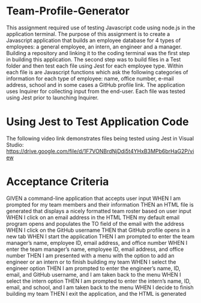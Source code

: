# Team-Profile-Generator

This assignment required use of testing Javascript code using node.js in the application terminal. The purpose of this assignment is to create a Javascript application that builds an employee database for 4 types of employees: a general employee, an intern, an engineer and a manager. Building a repository and linking it to the coding terminal was the first step in building this application. The second step was to build files in a Test folder and then test each file using Jest for each employee type. Within each file is are Javascript functions which ask the following categories of information for each type of employee: name, office number, e-mail address, school and in some cases a GitHub profile link. The application uses Inquirer for collecting input from the end-user. Each file was tested using Jest prior to launching Inquirer.

# Using Jest to Test Application Code

The following video link demonstrates files being tested using Jest in Visual Studio: https://drive.google.com/file/d/1F7VONBrdNjDdi5t4YHxB3MPb6brHaG2P/view

# Acceptance Criteria

GIVEN a command-line application that accepts user input
WHEN I am prompted for my team members and their information
THEN an HTML file is generated that displays a nicely formatted team roster based on user input
WHEN I click on an email address in the HTML
THEN my default email program opens and populates the TO field of the email with the address
WHEN I click on the GitHub username
THEN that GitHub profile opens in a new tab
WHEN I start the application
THEN I am prompted to enter the team manager’s name, employee ID, email address, and office number
WHEN I enter the team manager’s name, employee ID, email address, and office number
THEN I am presented with a menu with the option to add an engineer or an intern or to finish building my team
WHEN I select the engineer option
THEN I am prompted to enter the engineer’s name, ID, email, and GitHub username, and I am taken back to the menu
WHEN I select the intern option
THEN I am prompted to enter the intern’s name, ID, email, and school, and I am taken back to the menu
WHEN I decide to finish building my team
THEN I exit the application, and the HTML is generated
